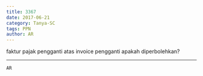 ```yaml
---
title: 3367
date: 2017-06-21
category: Tanya-SC
tags: PPN
author: AR
---
```


faktur pajak pengganti atas invoice pengganti apakah diperbolehkan?

---



`AR`

